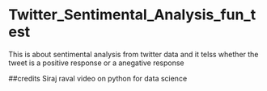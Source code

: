 # Twitter_Sentimental_Analysis_fun_test
This is about sentimental analysis from twitter data and it telss whether the tweet is a positive response or a anegative response


##credits
Siraj raval video on python for data science
